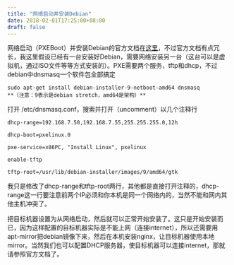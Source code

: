 ```yaml
---
title: "网络启动并安装Debian"
date: 2018-02-01T17:25:00+08:00
draft: false
---
```


网络启动（PXEBoot）并安装Debian的官方文档在[这里](https://wiki.debian.org/PXEBootInstall)，不过官方文档有点冗长，我这里假设已经有一台安装好Debian，需要网络安装另一台（这台可以是虚拟机，通过ISO文件等等方式安装的）。PXE需要两个服务，tftp和dhcp，不过debian中dnsmasq一个软件包全部搞定




```
sudo apt-get install debian-installer-9-netboot-amd64 dnsmasq  
**（注意：9表示是debian stretch，amd64是架构）**
```


打开 /etc/dnsmasq.conf，搜索并打开（uncomment）以几个注释行




```
dhcp-range=192.168.7.50,192.168.7.55,255.255.255.0,12h
dhcp-boot=pxelinux.0
pxe-service=x86PC, "Install Linux", pxelinux
enable-tftp
tftp-root=/usr/lib/debian-installer/images/9/amd64/gtk
```


我只是修改了dhcp-range和tftp-root两行，其他都是直接打开注释的，dhcp-range这一行要注意前两个IP必须和你本机是同一个网络内的，当然不能和网内其他主机冲突了。


把目标机器设置为从网络启动，然后就可以正常开始安装了。这只是开始安装而已，因为这样配置的目标机器实际是不能上网（连接internet），所以还需要用apt-mirror把debian镜像下来，然后在本机安装nginx，让目标机器使用本地mirror。当然我们也可以配置DHCP服务器，使目标机器可以连接internet，那就请参照官方文档了。


